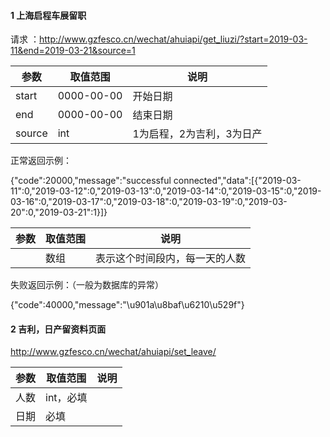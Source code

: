 #### 1 上海启程车展留职

请求 ：http://www.gzfesco.cn/wechat/ahuiapi/get_liuzi/?start=2019-03-11&end=2019-03-21&source=1

| 参数   | 取值范围   | 说明                      |
| ------ | ---------- | ------------------------- |
| start  | 0000-00-00 | 开始日期                  |
| end    | 0000-00-00 | 结束日期                  |
| source | int        | 1为启程，2为吉利，3为日产 |

正常返回示例：

{"code":20000,"message":"successful connected","data":[{"2019-03-11":0,"2019-03-12":0,"2019-03-13":0,"2019-03-14":0,"2019-03-15":0,"2019-03-16":0,"2019-03-17":0,"2019-03-18":0,"2019-03-19":0,"2019-03-20":0,"2019-03-21":1}]}

| 参数 | 取值范围 | 说明                           |
| ---- | -------- | ------------------------------ |
|      | 数组     | 表示这个时间段内，每一天的人数 |

失败返回示例：（一般为数据库的异常）

{"code":40000,"message":"\u901a\u8baf\u6210\u529f"}

#### 2 吉利，日产留资料页面

<http://www.gzfesco.cn/wechat/ahuiapi/set_leave/>

| 参数 | 取值范围  | 说明 |
| ---- | --------- | ---- |
| 人数 | int，必填 |      |
| 日期 | 必填      |      |

